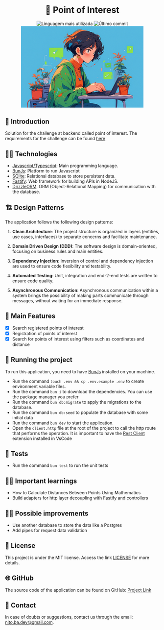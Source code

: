 <div align='center'>
	<h1>📍 Point of Interest</h1>
	<img src='https://img.shields.io/github/languages/top/nitoba/picpay-challenge' alt='Linguagem mais utilizada' />
	<img src='https://img.shields.io/github/last-commit/nitoba/picpay-challenge' alt='Último commit' />
</div>

<div align='center'>
	<img src='.github/preview.jpg' style="width: 400px; height:auto;" alt='Preview' />
</div>


## 🚀 Introduction
Solution for the challenge at backend called point of interest.
The requirements for the challenge can be found [here](https://github.com/backend-br/desafios/blob/master/points-of-interest/PROBLEM.md)


## 👨‍💻 Technologies

- [Javascript/Typescript](https://developer.mozilla.org/pt-BR/docs/Web/JavaScript): Main programming language.
- [BunJs](https://bun.sh/): Platform to run Javascript
- [SQlite](https://www.sqlite.org/): Relational database to store persistent data.
- [Fastify](https://fastify.dev/): Web framework for building APIs in NodeJS.
- [DrizzleORM](hhttps://orm.drizzle.team/): ORM (Object-Relational Mapping) for communication with the database.

## 🏗️ Design Patterns

The application follows the following design patterns:

1. **Clean Architecture**: The project structure is organized in layers (entities, use cases, interfaces) to separate concerns and facilitate maintenance.

2. **Domain Driven Design (DDD)**: The software design is domain-oriented, focusing on business rules and main entities.

3. **Dependency Injection**: Inversion of control and dependency injection are used to ensure code flexibility and testability.

4. **Automated Testing**: Unit, integration and end-2-end tests are written to ensure code quality.

5. **Asynchronous Communication**: Asynchronous communication within a system brings the possibility of making parts communicate through messages, without waiting for an immediate response.

## 🎯 Main Features

- [x] Search registered points of interest
- [x] Registration of points of interest
- [x] Search for points of interest using filters such as coordinates and distance

## 🔧 Running the project

To run this application, you need to have [BunJs](https://bun.sh/) installed on your machine.

- Run the command `touch .env && cp .env.example .env` to create environment variable files.
- Run the command `bun i` to download the dependencies. You can use the package manager you prefer
- Run the command `bun db:migrate` to apply the migrations to the database.
- Run the command `bun db:seed` to populate the database with some initial data
- Run the command `bun dev` to start the application.
- Open the `client.http` file at the root of the project to call the http route that performs the operation. It is important to have the [Rest Client](https://marketplace.visualstudio.com/items?itemName=humao.rest-client) extension installed in VsCode

## 🧪 Tests

- Run the command `bun test` to run the unit tests

## ✍🏽 Important learnings
- How to Calculate Distances Between Points Using Mathematics
- Build adapters for http layer decoupling with [Fastify](https://fastify.dev/) and controllers

## 🧑‍💻 Possible improvements
- Use another database to store the data like a Postgres
- Add pipes for request data validation

## 📄 License

This project is under the MIT license. Access the link [LICENSE](https://mit-license.org/) for more details.

## 🌐 GitHub

The source code of the application can be found on GitHub: [Project Link](https://github.com/nitoba/picpay-challenge)

## 📧 Contact

In case of doubts or suggestions, contact us through the email: [nito.ba.dev@gmail.com](mailto:nito.ba.dev@gmail.com).